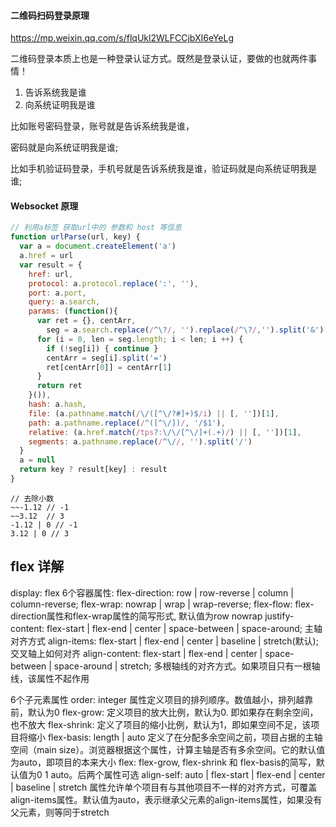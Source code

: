 #### 二维码扫码登录原理

https://mp.weixin.qq.com/s/flqUkl2WLFCCjbXI6eYeLg

二维码登录本质上也是一种登录认证方式。既然是登录认证，要做的也就两件事情！

1. 告诉系统我是谁
2. 向系统证明我是谁

比如账号密码登录，账号就是告诉系统我是谁，

密码就是向系统证明我是谁;

 比如手机验证码登录，手机号就是告诉系统我是谁，验证码就是向系统证明我是谁;



#### Websocket 原理





```javascript
// 利用a标签 获取url中的 参数和 host 等信息
function urlParse(url, key) {
  var a = document.createElement('a')
  a.href = url
  var result = {
    href: url,
    protocol: a.protocol.replace(':', ''),
    port: a.port,
    query: a.search,
    params: (function(){
      var ret = {}, centArr,
        seg = a.search.replace(/^\?/, '').replace(/^\?/,'').split('&')
      for (i = 0, len = seg.length; i < len; i ++) {
        if (!seg[i]) { continue }
        centArr = seg[i].split('=')
        ret[centArr[0]] = centArr[1]
      }
      return ret
    }()),
    hash: a.hash,
    file: (a.pathname.match(/\/([^\/?#]+)$/i) || [, ''])[1],
    path: a.pathname.replace(/^([^\/])/, '/$1'),
    relative: (a.href.match(/tps?:\/\/[^\/]+(.+)/) || [, ''])[1],
    segments: a.pathname.replace(/^\//, '').split('/')
  }
  a = null
  return key ? result[key] : result
}
```



```
// 去除小数
~~-1.12 // -1
~~3.12  // 3
-1.12 | 0 // -1
3.12 | 0 // 3
```


## flex 详解
display: flex
6个容器属性:
flex-direction: row | row-reverse | column | column-reverse;
flex-wrap: nowrap | wrap | wrap-reverse;
flex-flow: flex-direction属性和flex-wrap属性的简写形式, 默认值为row nowrap
justify-content: flex-start | flex-end | center | space-between | space-around; 主轴对齐方式
align-items: flex-start | flex-end | center | baseline | stretch(默认); 交叉轴上如何对齐
align-content: flex-start | flex-end | center | space-between | space-around | stretch; 多根轴线的对齐方式。如果项目只有一根轴线，该属性不起作用

6个子元素属性
order: integer 属性定义项目的排列顺序。数值越小，排列越靠前，默认为0
flex-grow: 定义项目的放大比例，默认为0. 即如果存在剩余空间，也不放大
flex-shrink: 定义了项目的缩小比例，默认为1，即如果空间不足，该项目将缩小
flex-basis: length | auto 定义了在分配多余空间之前，项目占据的主轴空间（main size）。浏览器根据这个属性，计算主轴是否有多余空间。它的默认值为auto，即项目的本来大小
flex: flex-grow, flex-shrink 和 flex-basis的简写，默认值为0 1 auto。后两个属性可选
align-self: auto | flex-start | flex-end | center | baseline | stretch 属性允许单个项目有与其他项目不一样的对齐方式，可覆盖align-items属性。默认值为auto，表示继承父元素的align-items属性，如果没有父元素，则等同于stretch
